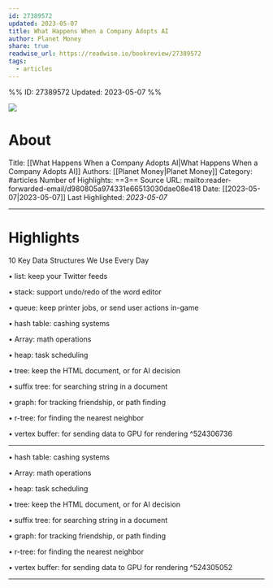```yaml
---
id: 27389572
updated: 2023-05-07
title: What Happens When a Company Adopts AI
author: Planet Money
share: true
readwise_url: https://readwise.io/bookreview/27389572
tags:
  - articles
---
```


%%
ID: 27389572
Updated: 2023-05-07
%%

![]( https://readwise-assets.s3.amazonaws.com/static/images/article3.5c705a01b476.png)

# About
Title: [[What Happens When a Company Adopts AI|What Happens When a Company Adopts AI]]
Authors: [[Planet Money|Planet Money]]
Category: #articles
Number of Highlights: ==3==
Source URL: mailto:reader-forwarded-email/d980805a974331e66513030dae08e418
Date: [[2023-05-07|2023-05-07]]
Last Highlighted: *2023-05-07*

---

# Highlights

10 Key Data Structures We Use Every Day

•   list: keep your Twitter feeds
    
•   stack: support undo/redo of the word editor
    
•   queue: keep printer jobs, or send user actions in-game
    
•   hash table: cashing systems
    
•   Array: math operations
    
•   heap: task scheduling
    
•   tree: keep the HTML document, or for AI decision
    
•   suffix tree: for searching string in a document
    
•   graph: for tracking friendship, or path finding
    
•   r-tree: for finding the nearest neighbor
    
•   vertex buffer: for sending data to GPU for rendering ^524306736

---
•   hash table: cashing systems
    
•   Array: math operations
    
•   heap: task scheduling
    
•   tree: keep the HTML document, or for AI decision
    
•   suffix tree: for searching string in a document
    
•   graph: for tracking friendship, or path finding
    
•   r-tree: for finding the nearest neighbor
    
•   vertex buffer: for sending data to GPU for rendering ^524305052

---